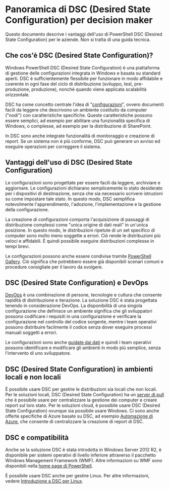 # Panoramica di DSC (Desired State Configuration) per decision maker #

Questo documento descrive i vantaggi dell'uso di PowerShell DSC (Desired State Configuration) per le aziende. Non si tratta di una guida tecnica.

## Che cos'è DSC (Desired State Configuration)? ##

Windows PowerShell DSC (Desired State Configuration) è una piattaforma di gestione delle configurazioni integrata in Windows e basata su standard aperti. DSC è sufficientemente flessibile per funzionare in modo affidabile e coerente in ogni fase del ciclo di distribuzione (sviluppo, test, pre-produzione, produzione), nonché quando viene applicata scalabilità orizzontale. 

DSC ha come concetto centrale l'idea di "[configurazioni](https://msdn.microsoft.com/en-us/powershell/dsc/configurations)", ovvero documenti facili da leggere che descrivono un ambiente costituito da computer ("nodi") con caratteristiche specifiche. Queste caratteristiche possono essere semplici, ad esempio per abilitare una funzionalità specifica di Windows, o complesse, ad esempio per la distribuzione di SharePoint. 

In DSC sono anche integrate funzionalità di monitoraggio e creazione di report. Se un sistema non è più conforme, DSC può generare un avviso ed eseguire operazioni per correggere il sistema. 

## Vantaggi dell'uso di DSC (Desired State Configuration) ##

Le configurazioni sono progettate per essere facili da leggere, archiviare e aggiornare. Le configurazioni dichiarano semplicemente lo stato desiderato per i dispositivi di destinazione, senza che sia necessario scrivere istruzioni su come impostare tale stato. In questo modo, DSC semplifica notevolmente l'apprendimento, l'adozione, l'implementazione e la gestione della configurazione. 

La creazione di configurazioni comporta l'acquisizione di passaggi di distribuzione complessi come "unica origine di dati reali" in un'unica posizione. In questo modo, le distribuzioni ripetute di un set specifico di computer sono molto meno soggette a errori. Ciò rende le distribuzioni più veloci e affidabili. È quindi possibile eseguire distribuzioni complesse in tempi brevi.

Le configurazioni possono anche essere condivise tramite [PowerShell Gallery](https://powershellgallery.com). Ciò significa che potrebbero essere già disponibili scenari comuni e procedure consigliate per il lavoro da svolgere.


## DSC (Desired State Configuration) e DevOps ##

[DevOps](http://blogs.technet.com/b/ashleymcglone/archive/2015/11/20/devops-for-n00bs-ie-windows-people.aspx) è una combinazione di persone, tecnologie e cultura che consente rapidità di distribuzione e iterazione. La soluzione DSC è stata progettata tenendo in considerazione DevOps. La disponibilità di una singola configurazione che definisce un ambiente significa che gli sviluppatori possono codificare i requisiti in una configurazione e verificare la configurazione nel controllo del codice sorgente, mentre i team operativi possono distribuire facilmente il codice senza dover eseguire processi manuali soggetti a errori. 

Le configurazioni sono anche [guidate dai dati](https://msdn.microsoft.com/en-us/powershell/dsc/configdata) e quindi i team operativi possono identificare e modificare gli ambienti in modo più semplice, senza l'intervento di uno sviluppatore. 

## DSC (Desired State Configuration) in ambienti locali e non locali ##

È possibile usare DSC per gestire le distribuzioni sia locali che non locali. Per le soluzioni locali, DSC (Desired State Configuration) ha un [server di pull](https://msdn.microsoft.com/en-us/powershell/dsc/pullserver) che è possibile usare per centralizzare la gestione dei computer e creare report sul loro stato. Per le soluzioni cloud, è possibile usare DSC (Desired State Configuration) ovunque sia possibile usare Windows. Ci sono anche offerte specifiche di Azure basate su DSC, ad esempio [Automazione di Azure](https://azure.microsoft.com/en-us/documentation/services/automation/), che consente di centralizzare la creazione di report di DSC. 

## DSC e compatibilità ##

Anche se la soluzione DSC è stata introdotta in Windows Server 2012 R2, è disponibile per sistemi operativi di livello inferiore attraverso il pacchetto Windows Management Framework (WMF). Altre informazioni su WMF sono disponibili nella [home page di PowerShell](https://msdn.microsoft.com/en-us/powershell/). 

È possibile usare DSC anche per gestire Linux. Per altre informazioni, vedere [Introduzione a DSC per Linux](https://msdn.microsoft.com/en-us/powershell/dsc/lnxgettingstarted).

<!--HONumber=Mar16_HO1-->


